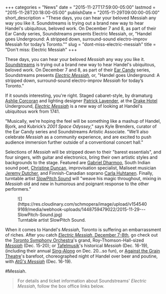+++
categories = "News"
date = "2015-11-27T17:59:00-05:00"
lastmod = "2015-11-28T20:18:00-05:00"
publishDate = "2015-11-29T09:00:00-05:00"
short_description = "These days, you can hear your beloved Messiah any way you like it. Soundstreams is trying out a brand new way to hear Handel&#039;s ubiquitous, beloved work. On December 7 and 8, as part of their Ear Candy series, Soundstreams presents Electric Messiah, or, &quot;Handel goes Underground: A stripped down, surround-sound electro-improv Messiah for today’s Toronto.&quot;"
slug = "dont-miss-electric-messiah"
title = "Don&#039;t miss: Electric Messiah"
+++

These days, you can hear your beloved *Messiah* any way you like it. [Soundstreams](/scene/companies/soundstreams/) is trying out a brand new way to hear Handel's ubiquitous, beloved work. On December 7 and 8, as part of their [Ear Candy](http://www.soundstreams.ca/performances/ear-candy/) series, Soundstreams presents [*Electric Messiah*](http://www.soundstreams.ca/performances/ear-candy/electric-messiah/), or, "Handel goes Underground: A stripped down, surround-sound electro-improv *Messiah* for today’s Toronto." 

If it sounds interesting, you're right. Staged cabaret-style, by dramaturg [Ashlie Corcoran](/scene/people/ashlie-corcoran/) and lighting designer [Patrick Lavender](http://ttdb.ca/people/patrick-lavender/), at the [Drake Hotel](http://www.thedrakehotel.ca/) Underground, [*Electric Messiah*](http://www.soundstreams.ca/performances/ear-candy/electric-messiah/) is a new way of looking at Handel's ubiquitous work from 1741. 

"Musically, we’re hoping the feel will be something like a mashup of Handel, Bjork, and Kubrick’s *2001 Space Odyssey*," says Kyle Brenders, curator of the Ear Candy series and Soundstreams Artistic Associate. "We’ll also celebrate *Messiah* as a community experience, and are excited to push audience immersion further outside of a conventional concert hall." 

Selections of *Messiah* will be stripped down to their "barest essentials", and four singers, with guitar and electronics, bring their own artistic styles and backgrounds to the stage. Featured are [Gabriel Dharmoo](https://www.musiccentre.ca/node/37905/biography), South Indian sound poet, [Christine Duncan](http://www.barnyardrecords.com/bio%20christine.html), improvisation specialist, Maliseet musician [Jeremy Dutcher](https://twitter.com/jdutcher_music), and Finnish-Canadian soprano [Carla Huhtanen](/scene/people/carla-huhtanen/). Finally, turntable artist [SlowPitch Sound](http://www.slowpitchsound.com/) will "weave his magic throughout, mixing in *Messiah* old and new in humorous and poignant response to the other performers."

<figure data-type="image">
![](https://res.cloudinary.com/schmopera/image/upload/v1545409169/media/webhook-uploads/1448759479022/2015-11-29---SlowPitch-Sound.jpg)
<figcaption>Turntable artist SlowPitch Sound.</figcaption>
</figure>

When it comes to Handel's *Messiah*, Toronto is suffering an embarrassment of riches. After you catch [*Electric Messiah*, December 7-8th](http://www.soundstreams.ca/performances/ear-candy/electric-messiah/), go check out the [Toronto Symphony Orchestra](/scene/companies/toronto-symphony-orchestra/)'s  grand, Roy-Thomson-Hall-sized [*Messiah*](http://www.tso.ca/en-ca/concerts-and-tickets/2015-2016-Season/EventDetails/Messiah.aspx) (Dec. 15-20); or [Tafelmusik](http://www.tafelmusik.org/concerts-tickets/handels-messiah)'s historical *Messiah* (Dec. 16-19), (including their annual [Sing-Along](http://www.tafelmusik.org/concert-calendar/concert/sing-along-messiah-massey-hall-0#overlay-context=concert-calendar/concert/handels-messiah) on Dec. 20...so fun), or [Against the Grain Theatre](/scene/companies/against-the-grain-theatre/)'s barefoot, choreographed night of Handel over beer and poutine, with [*AtG's Messiah*](http://againstthegraintheatre.com/messiah/) (Dec. 16-19).

\#Messiah.

>For details and ticket information about Soundstreams' *Electric Messiah*, follow the box office links below.




